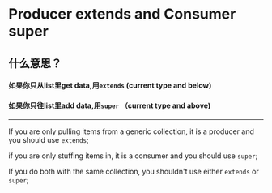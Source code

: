# Producer extends and Consumer super

## 什么意思？
#### 如果你只从list里get data,用```extends``` (current type and below)
#### 如果你只往list里add data,用```super``` （current type and above)

---
 If you are only pulling items from a generic collection, 
 it is a producer and you should use ```extends```; 
 
 if you are only stuffing items in, 
 it is a consumer and you should use ```super```;
 
 If you do both with the same collection, 
 you shouldn't use either ```extends``` or ```super```;
